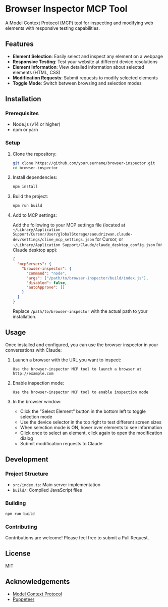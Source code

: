 # Browser Inspector MCP Tool

A Model Context Protocol (MCP) tool for inspecting and modifying web elements with responsive testing capabilities.

## Features

- **Element Selection**: Easily select and inspect any element on a webpage
- **Responsive Testing**: Test your website at different device resolutions
- **Element Information**: View detailed information about selected elements (HTML, CSS)
- **Modification Requests**: Submit requests to modify selected elements
- **Toggle Mode**: Switch between browsing and selection modes

## Installation

### Prerequisites

- Node.js (v14 or higher)
- npm or yarn

### Setup

1. Clone the repository:
   ```bash
   git clone https://github.com/yourusername/browser-inspector.git
   cd browser-inspector
   ```

2. Install dependencies:
   ```bash
   npm install
   ```

3. Build the project:
   ```bash
   npm run build
   ```

4. Add to MCP settings:
   
   Add the following to your MCP settings file (located at `~/Library/Application Support/Cursor/User/globalStorage/saoudrizwan.claude-dev/settings/cline_mcp_settings.json` for Cursor, or `~/Library/Application Support/Claude/claude_desktop_config.json` for Claude desktop app):

   ```json
   {
     "mcpServers": {
       "browser-inspector": {
         "command": "node",
         "args": ["/path/to/browser-inspector/build/index.js"],
         "disabled": false,
         "autoApprove": []
       }
     }
   }
   ```

   Replace `/path/to/browser-inspector` with the actual path to your installation.

## Usage

Once installed and configured, you can use the browser inspector in your conversations with Claude:

1. Launch a browser with the URL you want to inspect:
   ```
   Use the browser-inspector MCP tool to launch a browser at http://example.com
   ```

2. Enable inspection mode:
   ```
   Use the browser-inspector MCP tool to enable inspection mode
   ```

3. In the browser window:
   - Click the "Select Element" button in the bottom left to toggle selection mode
   - Use the device selector in the top right to test different screen sizes
   - When selection mode is ON, hover over elements to see information
   - Click once to select an element, click again to open the modification dialog
   - Submit modification requests to Claude

## Development

### Project Structure

- `src/index.ts`: Main server implementation
- `build/`: Compiled JavaScript files

### Building

```bash
npm run build
```

### Contributing

Contributions are welcome! Please feel free to submit a Pull Request.

## License

MIT

## Acknowledgements

- [Model Context Protocol](https://github.com/modelcontextprotocol/mcp)
- [Puppeteer](https://pptr.dev/)
